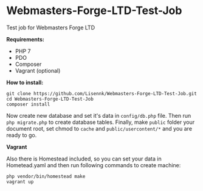 # Webmasters-Forge-LTD-Test-Job
Test job for Webmasters Forge LTD

**Requirements:**
* PHP 7
* PDO
* Composer
* Vagrant (optional)

**How to install:**
```
git clone https://github.com/Lisennk/Webmasters-Forge-LTD-Test-Job.git
cd Webmasters-Forge-LTD-Test-Job
composer install
```
Now create new database and set it's data in `config/db.php` file. 
Then run `php migrate.php` to create database tables. Finally, make `public` folder your document root, set chmod to `cache` and `public/usercontent/*` and you are ready to go. 

**Vagrant**

Also there is Homestead included, so you can set your data in Hometead.yaml and then run following commands to create machine:
```
php vendor/bin/homestead make
vagrant up
```

